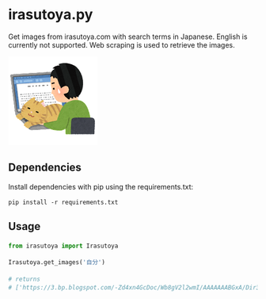 # irasutoya.py
Get images from irasutoya.com with search terms in Japanese. English is currently not supported. Web scraping is used to retrieve the images.

![alt text](/readme.png)

## Dependencies
Install dependencies with pip using the requirements.txt:
```
pip install -r requirements.txt
```

## Usage

```python
from irasutoya import Irasutoya

Irasutoya.get_images('自分')

# returns 
# ['https://3.bp.blogspot.com/-Zd4xn4GcDoc/Wb8gV2l2wmI/AAAAAAABGxA/Dir3I4uSGg8BHsAxCCNf--GovRMNg0J5ACLcBGAs/s180-c/inu_shippo_oikakeru.png', 'https://3.bp.blogspot.com/-9zuN2OZXocg/WR_Kx4Fan5I/AAAAAAABEZs/dCNfy21rizINz_njdXE5bek8cCjGWKVSQCLcB/s180-c/jibun_sagashi_man.png', ... ]
```